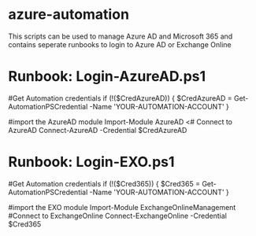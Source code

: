 # azure-automation
This scripts can be used to manage Azure AD and Microsoft 365 and contains seperate runbooks to login to Azure AD or Exchange Online

# Runbook: Login-AzureAD.ps1

#Get Automation credentials
if (!($CredAzureAD)) {
    $CredAzureAD = Get-AutomationPSCredential -Name 'YOUR-AUTOMATION-ACCOUNT'
}

#import the AzureAD module
Import-Module AzureAD
<# Connect to AzureAD
Connect-AzureAD -Credential $CredAzureAD

# Runbook: Login-EXO.ps1
#Get Automation credentials
if (!($Cred365)) {
    $Cred365 = Get-AutomationPSCredential -Name 'YOUR-AUTOMATION-ACCOUNT'
}

#import the EXO module
Import-Module ExchangeOnlineManagement
#Connect to ExchangeOnline
Connect-ExchangeOnline -Credential $Cred365
